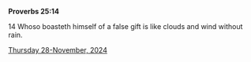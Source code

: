**Proverbs 25:14**

14 Whoso boasteth himself of a false gift is like clouds and wind without rain.

[Thursday 28-November, 2024](https://getbible.net/kjv/Proverbs/25/14)
